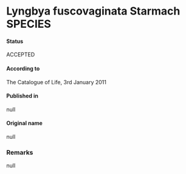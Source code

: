 # Lyngbya fuscovaginata Starmach SPECIES

#### Status
ACCEPTED

#### According to
The Catalogue of Life, 3rd January 2011

#### Published in
null

#### Original name
null

### Remarks
null
